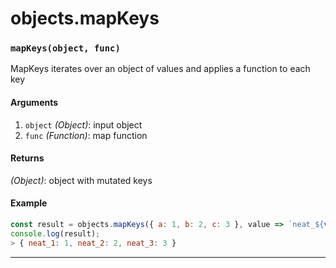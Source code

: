 # objects.mapKeys

<!-- div class="doc-container" -->

<!-- div -->


<!-- div -->

<h3 id="mapkeysobject-func"><code>mapKeys(object, func)</code></h3>

MapKeys iterates over an object of values and applies a function to each key

#### Arguments
1. `object` *(Object)*: input object
2. `func` *(Function)*: map function

#### Returns
*(Object)*: object with mutated keys

#### Example
```js
const result = objects.mapKeys({ a: 1, b: 2, c: 3 }, value => `neat_${value}`);
console.log(result);
> { neat_1: 1, neat_2: 2, neat_3: 3 }
```
---

<!-- /div -->

<!-- /div -->

<!-- /div -->
